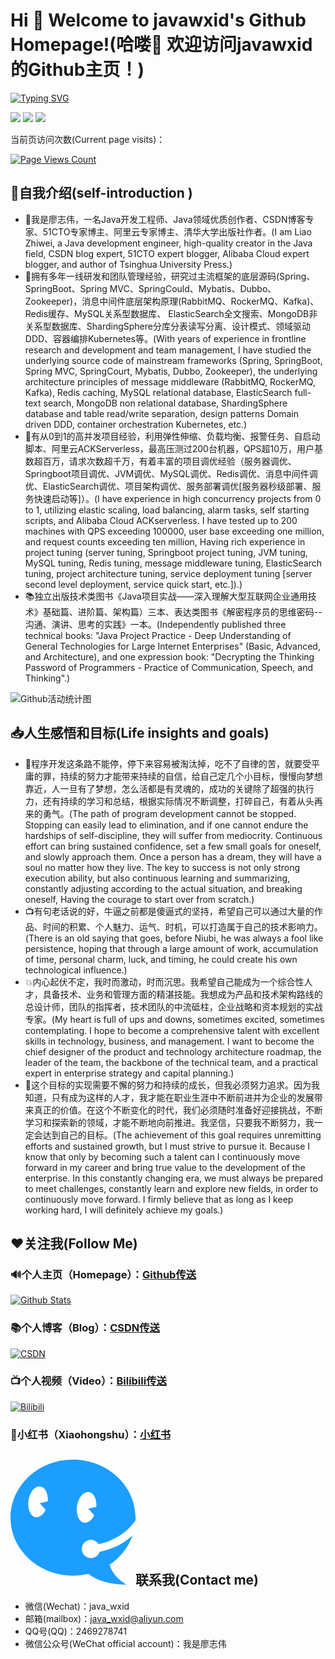 
# Hi 🎉 Welcome to javawxid's Github Homepage!(哈喽🎉 欢迎访问javawxid的Github主页！)


[![Typing SVG](https://readme-typing-svg.herokuapp.com?font=Fira+Code&pause=1000&random=false&width=435&lines=%E6%88%91%E6%98%AF%E5%BB%96%E5%BF%97%E4%BC%9F%EF%BC%8C%E8%BF%99%E9%87%8C%E6%98%AF%E6%88%91%E7%9A%84Github%E4%B8%BB%E9%A1%B5;%E6%88%91%E6%98%AF%E4%B8%80%E5%90%8DJava%E5%BC%80%E5%8F%91%E5%B7%A5%E7%A8%8B%E5%B8%88%E3%80%81Java%E9%A2%86%E5%9F%9F%E4%BC%98%E8%B4%A8%E5%88%9B%E4%BD%9C%E8%80%85;CSDN%E5%8D%9A%E5%AE%A2%E4%B8%93%E5%AE%B6%E3%80%8151CTO%E4%B8%93%E5%AE%B6%E5%8D%9A%E4%B8%BB;%E9%98%BF%E9%87%8C%E4%BA%91%E4%B8%93%E5%AE%B6%E5%8D%9A%E4%B8%BB%E3%80%81%E6%B8%85%E5%8D%8E%E5%A4%A7%E5%AD%A6%E5%87%BA%E7%89%88%E7%A4%BE%E4%BD%9C%E8%80%85;%E6%8B%A5%E6%9C%89%E5%A4%9A%E5%B9%B4%E4%B8%80%E7%BA%BF%E7%A0%94%E5%8F%91%E5%92%8C%E5%9B%A2%E9%98%9F%E7%AE%A1%E7%90%86%E7%BB%8F%E9%AA%8C;%E7%A0%94%E7%A9%B6%E8%BF%87%E4%B8%BB%E6%B5%81%E6%A1%86%E6%9E%B6%E7%9A%84%E5%BA%95%E5%B1%82%E6%BA%90%E7%A0%81;Spring%E3%80%81SpringBoot%E3%80%81Spring+MVC;SpringCould%E3%80%81Mybatis%E3%80%81Dubbo%2BZookeeper;%E6%B6%88%E6%81%AF%E4%B8%AD%E9%97%B4%E4%BB%B6(RabbitMQ%E3%80%81RockerMQ%E3%80%81Kafka);Redis%E7%BC%93%E5%AD%98%E3%80%81MySQL%E5%85%B3%E7%B3%BB%E5%9E%8B%E6%95%B0%E6%8D%AE%E5%BA%93;ElasticSearch%E5%85%A8%E6%96%87%E6%90%9C%E7%B4%A2;ShardingSphere%E5%88%86%E5%BA%93%E5%88%86%E8%A1%A8%E8%AF%BB%E5%86%99%E5%88%86%E7%A6%BB;%E8%AE%BE%E8%AE%A1%E6%A8%A1%E5%BC%8F%E3%80%81%E9%A2%86%E5%9F%9F%E9%A9%B1%E5%8A%A8DDD;%E5%AE%B9%E5%99%A8%E7%BC%96%E6%8E%92Kubernetes%E3%80%82)](https://git.io/typing-svg)

<p>
<img src="https://img.shields.io/static/v1?label=Program&message=java&color=blue"/>
<a href="https://blog.csdn.net/java_wxid"><img src="https://img.shields.io/static/v1?label=Blog&message=CSDN&color=red"/></a>
<a href="https://space.bilibili.com/353586723"><img src="https://img.shields.io/static/v1?label=Video&message=Bilibili&color=cyan"/></a>
</p>

当前页访问次数(Current page visits)：

[![Page Views Count](https://badges.toozhao.com/badges/01HEPJD0P1SY691SQZ3MC3MQH1/green.svg)](https://badges.toozhao.com/stats/01HEPJD0P1SY691SQZ3MC3MQH1 "个人主页访问次数")

## 🥤自我介绍(self-introduction )

- 🌟我是廖志伟，一名Java开发工程师、Java领域优质创作者、CSDN博客专家、51CTO专家博主、阿里云专家博主、清华大学出版社作者。(I am Liao Zhiwei, a Java development engineer, high-quality creator in the Java field, CSDN blog expert, 51CTO expert blogger, Alibaba Cloud expert blogger, and author of Tsinghua University Press.)
- 🚀拥有多年一线研发和团队管理经验，研究过主流框架的底层源码(Spring、SpringBoot、Spring MVC、SpringCould、Mybatis、Dubbo、Zookeeper)，消息中间件底层架构原理(RabbitMQ、RockerMQ、Kafka)、Redis缓存、MySQL关系型数据库、 ElasticSearch全文搜索、MongoDB非关系型数据库、ShardingSphere分库分表读写分离、设计模式、领域驱动DDD、容器编排Kubernetes等。(With years of experience in frontline research and development and team management, I have studied the underlying source code of mainstream frameworks (Spring, SpringBoot, Spring MVC, SpringCourt, Mybatis, Dubbo, Zookeeper), the underlying architecture principles of message middleware (RabbitMQ, RockerMQ, Kafka), Redis caching, MySQL relational database, ElasticSearch full-text search, MongoDB non relational database, ShardingSphere database and table read/write separation, design patterns Domain driven DDD, container orchestration Kubernetes, etc.)
- 🎥有从0到1的高并发项目经验，利用弹性伸缩、负载均衡、报警任务、自启动脚本、阿里云ACKServerless，最高压测过200台机器，QPS超10万，用户基数超百万，请求次数超千万，有着丰富的项目调优经验（服务器调优、Springboot项目调优、JVM调优、MySQL调优、Redis调优、消息中间件调优、ElasticSearch调优、项目架构调优、服务部署调优[服务器秒级部署、服务快速启动等]）。(I have experience in high concurrency projects from 0 to 1, utilizing elastic scaling, load balancing, alarm tasks, self starting scripts, and Alibaba Cloud ACKserverless. I have tested up to 200 machines with QPS exceeding 100000, user base exceeding one million, and request counts exceeding ten million, Having rich experience in project tuning (server tuning, Springboot project tuning, JVM tuning, MySQL tuning, Redis tuning, message middleware tuning, ElasticSearch tuning, project architecture tuning, service deployment tuning [server second level deployment, service quick start, etc.]).)
- 📚独立出版技术类图书《Java项目实战——深入理解大型互联网企业通用技术》基础篇、进阶篇、架构篇）三本、表达类图书《解密程序员的思维密码--沟通、演讲、思考的实践》一本。(Independently published three technical books: "Java Project Practice - Deep Understanding of General Technologies for Large Internet Enterprises" (Basic, Advanced, and Architecture), and one expression book: "Decrypting the Thinking Password of Programmers - Practice of Communication, Speech, and Thinking".)

![Github活动统计图](https://github-readme-activity-graph.vercel.app/graph?username=javawxid&bg_color=fffff0&color=708090&line=24292e&point=24292e&area=true&hide_border=true)

## 📥人生感悟和目标(Life insights and goals)
- 🍋程序开发这条路不能停，停下来容易被淘汰掉，吃不了自律的苦，就要受平庸的罪，持续的努力才能带来持续的自信，给自己定几个小目标，慢慢向梦想靠近，人一旦有了梦想，怎么活都是有灵魂的，成功的关键除了超强的执行力，还有持续的学习和总结，根据实际情况不断调整，打碎自己，有着从头再来的勇气。(The path of program development cannot be stopped. Stopping can easily lead to elimination, and if one cannot endure the hardships of self-discipline, they will suffer from mediocrity. Continuous effort can bring sustained confidence, set a few small goals for oneself, and slowly approach them. Once a person has a dream, they will have a soul no matter how they live. The key to success is not only strong execution ability, but also continuous learning and summarizing, constantly adjusting according to the actual situation, and breaking oneself, Having the courage to start over from scratch.)
- 📺有句老话说的好，牛逼之前都是傻逼式的坚持，希望自己可以通过大量的作品、时间的积累、个人魅力、运气、时机，可以打造属于自己的技术影响力。(There is an old saying that goes, before Niubi, he was always a fool like persistence, hoping that through a large amount of work, accumulation of time, personal charm, luck, and timing, he could create his own technological influence.)
- 💥内心起伏不定，我时而激动，时而沉思。我希望自己能成为一个综合性人才，具备技术、业务和管理方面的精湛技能。我想成为产品和技术架构路线的总设计师，团队的指挥者，技术团队的中流砥柱，企业战略和资本规划的实战专家。(My heart is full of ups and downs, sometimes excited, sometimes contemplating. I hope to become a comprehensive talent with excellent skills in technology, business, and management. I want to become the chief designer of the product and technology architecture roadmap, the leader of the team, the backbone of the technical team, and a practical expert in enterprise strategy and capital planning.)
- 🎉这个目标的实现需要不懈的努力和持续的成长，但我必须努力追求。因为我知道，只有成为这样的人才，我才能在职业生涯中不断前进并为企业的发展带来真正的价值。在这个不断变化的时代，我们必须随时准备好迎接挑战，不断学习和探索新的领域，才能不断地向前推进。我坚信，只要我不断努力，我一定会达到自己的目标。(The achievement of this goal requires unremitting efforts and sustained growth, but I must strive to pursue it. Because I know that only by becoming such a talent can I continuously move forward in my career and bring true value to the development of the enterprise. In this constantly changing era, we must always be prepared to meet challenges, constantly learn and explore new fields, in order to continuously move forward. I firmly believe that as long as I keep working hard, I will definitely achieve my goals.)


## ❤️关注我(Follow Me)

### 🔊个人主页（Homepage）：[Github传送](https://github.com/javawxid)

[![Github Stats](https://github-readme-stats.vercel.app/api?username=javawxid&show_icons=true&theme=dark&count_private=true)](https://github.com/javawxid)

### 📚个人博客（Blog）：[CSDN传送](https://blog.csdn.net/java_wxid)

[![CSDN](https://stats.justsong.cn/api/csdn?id=java_wxid&theme=dark)](https://blog.csdn.net/java_wxid)

### 📺个人视频（Video）：[Bilibili传送](https://space.bilibili.com/353586723)

[![Bilibili](https://stats.justsong.cn/api/bilibili/?id=353586723&theme=dark)](https://space.bilibili.com/353586723)

### 📕小红书（Xiaohongshu）：[小红书](https://www.xiaohongshu.com/user/profile/5f893258000000000101e5ac)

## <svg t="1701052535573" class="icon" viewBox="0 0 1024 1024" version="1.1" xmlns="http://www.w3.org/2000/svg" p-id="1671" width="200" height="200"><path d="M812.100267 860.672c87.790933-59.0848 154.589867-143.36 188.074666-241.493333q-6.621867 6.109867-13.482666 11.9808a544.290133 544.290133 0 0 1-152.507734 92.16 569.173333 569.173333 0 0 1-106.359466 30.958933 73.147733 73.147733 0 1 1-7.099734-60.757333 508.586667 508.586667 0 0 0 93.115734-27.921067 475.3408 475.3408 0 0 0 209.339733-163.259733q0.8192-13.448533 0.8192-26.9312C1024 212.855467 794.760533 0 512 0S0 212.855467 0 475.4432s229.239467 475.409067 512 475.409067a550.536533 550.536533 0 0 0 126.293333-14.574934c51.473067 40.721067 146.773333 87.722667 312.6272 87.722667 0 0-108.885333-54.613333-138.752-163.328z m-268.049067-481.28" fill="#1C9EFF" p-id="1672"></path><path d="M658.909867 731.886933m-74.274134 0a74.274133 74.274133 0 1 0 148.548267 0 74.274133 74.274133 0 1 0-148.548267 0Z" fill="#FFFFFF" p-id="1673"></path><path d="M719.4624 693.623467s52.872533-11.844267 77.073067-21.538134c37.546667-15.086933 97.0752-44.6464 128.682666-70.075733 32.6656-26.282667 43.758933-35.1232 63.726934-58.709333s34.133333-40.96 34.133333-40.96a602.794667 602.794667 0 0 1-13.994667 81.544533c-9.557333 35.6352-5.597867 37.9904-21.674666 48.810667-19.694933 13.277867-51.438933 43.793067-116.8384 75.4688a554.461867 554.461867 0 0 1-116.053334 40.174933c-19.694933 4.369067-28.023467 6.007467-28.023466 6.007467zM545.006933 378.88c10.683733-69.358933 54.3744-120.2176 97.5872-113.5616 39.8336 6.144 65.365333 58.88 60.791467 121.412267l-65.979733 15.223466 48.059733 54.237867c-19.114667 40.174933-50.449067 65.1264-81.5104 60.347733-43.246933-6.656-69.632-68.266667-58.948267-137.659733zM305.664 341.333333l-66.013867 15.36 48.093867 54.237867c-19.114667 40.174933-50.449067 65.1264-81.5104 60.347733-43.246933-6.656-69.632-68.266667-58.948267-137.659733s54.340267-120.2176 97.5872-113.5616C284.672 226.2016 310.203733 278.971733 305.664 341.333333z" fill="#FFFFFF" p-id="1674"></path></svg>联系我(Contact me)

- 微信(Wechat)：java_wxid
- 邮箱(mailbox)：java_wxid@aliyun.com
- QQ号(QQ)：2469278741
- 微信公众号(WeChat official account)：我是廖志伟

